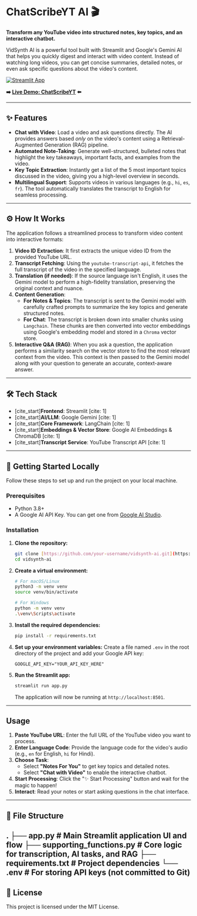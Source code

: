 # ChatScribeYT AI 🎬

**Transform any YouTube video into structured notes, key topics, and an interactive chatbot.**

VidSynth AI is a powerful tool built with Streamlit and Google's Gemini AI that helps you quickly digest and interact with video content. Instead of watching long videos, you can get concise summaries, detailed notes, or even ask specific questions about the video's content.

[![Streamlit App](https://static.streamlit.io/badges/streamlit_badge_black_white.svg)](https://chatscribeyt.streamlit.app/)

**➡️ [Live Demo: ChatScribeYT](https://chatscribeyt.streamlit.app/) ⬅️**

---

## ✨ Features

* **Chat with Video**: Load a video and ask questions directly. The AI provides answers based *only* on the video's content using a Retrieval-Augmented Generation (RAG) pipeline.
* **Automated Note-Taking**: Generate well-structured, bulleted notes that highlight the key takeaways, important facts, and examples from the video.
* **Key Topic Extraction**: Instantly get a list of the 5 most important topics discussed in the video, giving you a high-level overview in seconds.
* **Multilingual Support**: Supports videos in various languages (e.g., `hi`, `es`, `fr`). The tool automatically translates the transcript to English for seamless processing.

---

## ⚙️ How It Works

The application follows a streamlined process to transform video content into interactive formats:

1.  **Video ID Extraction**: It first extracts the unique video ID from the provided YouTube URL.
2.  **Transcript Fetching**: Using the `youtube-transcript-api`, it fetches the full transcript of the video in the specified language.
3.  **Translation (if needed)**: If the source language isn't English, it uses the Gemini model to perform a high-fidelity translation, preserving the original context and nuance.
4.  **Content Generation**:
    * **For Notes & Topics**: The transcript is sent to the Gemini model with carefully crafted prompts to summarize the key topics and generate structured notes.
    * **For Chat**: The transcript is broken down into smaller chunks using `Langchain`. These chunks are then converted into vector embeddings using Google's embedding model and stored in a `Chroma` vector store.
5.  **Interactive Q&A (RAG)**: When you ask a question, the application performs a similarity search on the vector store to find the most relevant context from the video. This context is then passed to the Gemini model along with your question to generate an accurate, context-aware answer.

---

## 🛠️ Tech Stack

* [cite_start]**Frontend**: Streamlit [cite: 1]
* [cite_start]**AI/LLM**: Google Gemini [cite: 1]
* [cite_start]**Core Framework**: LangChain [cite: 1]
* [cite_start]**Embeddings & Vector Store**: Google AI Embeddings & ChromaDB [cite: 1]
* [cite_start]**Transcript Service**: YouTube Transcript API [cite: 1]

---

## 🚀 Getting Started Locally

Follow these steps to set up and run the project on your local machine.

### Prerequisites

* Python 3.8+
* A Google AI API Key. You can get one from [Google AI Studio](https://makersuite.google.com/app/apikey).

### Installation

1.  **Clone the repository:**
    ```bash
    git clone [https://github.com/your-username/vidsynth-ai.git](https://github.com/your-username/vidsynth-ai.git)
    cd vidsynth-ai
    ```

2.  **Create a virtual environment:**
    ```bash
    # For macOS/Linux
    python3 -m venv venv
    source venv/bin/activate

    # For Windows
    python -m venv venv
    .\venv\Scripts\activate
    ```

3.  **Install the required dependencies:**
    ```bash
    pip install -r requirements.txt
    ```

4.  **Set up your environment variables:**
    Create a file named `.env` in the root directory of the project and add your Google API key:
    ```
    GOOGLE_API_KEY="YOUR_API_KEY_HERE"
    ```

5.  **Run the Streamlit app:**
    ```bash
    streamlit run app.py
    ```
    The application will now be running at `http://localhost:8501`.

---

## Usage

1.  **Paste YouTube URL**: Enter the full URL of the YouTube video you want to process.
2.  **Enter Language Code**: Provide the language code for the video's audio (e.g., `en` for English, `hi` for Hindi).
3.  **Choose Task**:
    * Select **"Notes For You"** to get key topics and detailed notes.
    * Select **"Chat with Video"** to enable the interactive chatbot.
4.  **Start Processing**: Click the "✨ Start Processing" button and wait for the magic to happen!
5.  **Interact**: Read your notes or start asking questions in the chat interface.

---

## 📁 File Structure
.
├── app.py              # Main Streamlit application UI and flow
├── supporting_functions.py # Core logic for transcription, AI tasks, and RAG
├── requirements.txt    # Project dependencies
└── .env                # For storing API keys (not committed to Git)
---

## 📄 License

This project is licensed under the MIT License.
